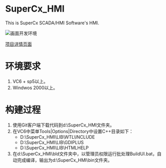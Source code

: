 SuperCx_HMI
===========

This is SuperCx SCADA/HMI Software's HMI.

![画面开发环境](https://raw.github.com/qinyong99/SuperCx_HMI/master/wiki/image/200691178332.jpg)

[项目详情页面](https://github.com/qinyong99/SuperCx_HMI/wiki)

# 环境要求
1. VC6 + sp5以上。
1. Windwos 2000以上。

# 构建过程
1. 使用Git客户端下载代码到d:\SuperCx_HMI文件夹。
1. 在VC6中菜单Tools|Options|Directory中设置C++目录如下：
   * D:\SuperCx_HMI\LIB\WTL\INCLUDE
   * D:\SuperCx_HMI\LIB\GDIPLUS
   * D:\SuperCx_HMI\LIB\HTMLHELP
1. 在d:\SuperCx_HMI\bld文件夹中，以管理员权限运行批处理BuildUI.bat，自动完成编译，输出为d:\SuperCx_HMI\bin文件夹。 


